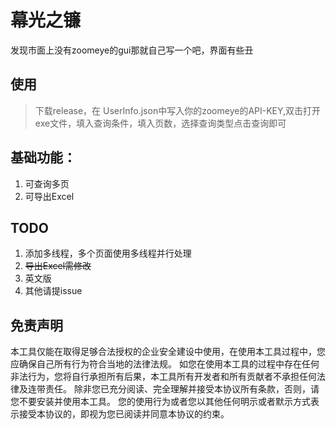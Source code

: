  # 幕光之镰

发现市面上没有zoomeye的gui那就自己写一个吧，界面有些丑

## 使用

> 下载release，在 UserInfo.json中写入你的zoomeye的API-KEY,双击打开exe文件，填入查询条件，填入页数，选择查询类型点击查询即可

## 基础功能：

1. 可查询多页
2. 可导出Excel

## TODO

1. 添加多线程，多个页面使用多线程并行处理
2. ~~导出Excel需修改~~
3. 英文版
4. 其他请提issue

## 免责声明
本工具仅能在取得足够合法授权的企业安全建设中使用，在使用本工具过程中，您应确保自己所有行为符合当地的法律法规。
如您在使用本工具的过程中存在任何非法行为，您将自行承担所有后果，本工具所有开发者和所有贡献者不承担任何法律及连带责任。
除非您已充分阅读、完全理解并接受本协议所有条款，否则，请您不要安装并使用本工具。
您的使用行为或者您以其他任何明示或者默示方式表示接受本协议的，即视为您已阅读并同意本协议的约束。
